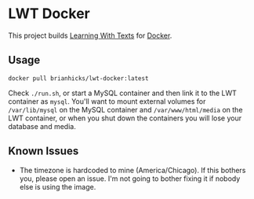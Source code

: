 # LWT Docker

This project builds [Learning With Texts](http://lwt.sf.net) for
[Docker](https://www.docker.com/).

## Usage

`docker pull brianhicks/lwt-docker:latest`

Check `./run.sh`, or start a MySQL container and then link it to the LWT
container as `mysql`. You'll want to mount external volumes for `/var/lib/mysql`
on the MySQL container and `/var/www/html/media` on the LWT container, or when
you shut down the containers you will lose your database and media.

## Known Issues

- The timezone is hardcoded to mine (America/Chicago). If this bothers you,
  please open an issue. I'm not going to bother fixing it if nobody else is
  using the image.
